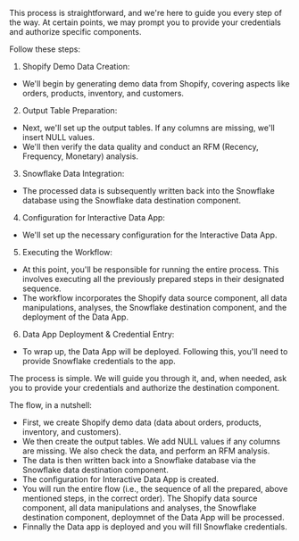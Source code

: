 This process is straightforward, and we're here to guide you every step of the way. At certain points, we may prompt you to provide your credentials and authorize specific components.

Follow these steps:

1. Shopify Demo Data Creation:
- We'll begin by generating demo data from Shopify, covering aspects like orders, products, inventory, and customers.

2. Output Table Preparation:
- Next, we'll set up the output tables. If any columns are missing, we'll insert NULL values.
- We'll then verify the data quality and conduct an RFM (Recency, Frequency, Monetary) analysis.

3. Snowflake Data Integration:
- The processed data is subsequently written back into the Snowflake database using the Snowflake data destination component.

4. Configuration for Interactive Data App:
- We'll set up the necessary configuration for the Interactive Data App.

5. Executing the Workflow:
- At this point, you'll be responsible for running the entire process. This involves executing all the previously prepared steps in their designated sequence.
- The workflow incorporates the Shopify data source component, all data manipulations, analyses, the Snowflake destination component, and the deployment of the Data App.

6. Data App Deployment & Credential Entry:
- To wrap up, the Data App will be deployed. Following this, you'll need to provide Snowflake credentials to the app.

The process is simple. We will guide you through it, and, when needed, ask you to provide your credentials and authorize the destination component.

The flow, in a nutshell:

- First, we create Shopify demo data (data about orders, products, inventory, and customers).
- We then create the output tables. We add NULL values if any columns are missing. We also check the data, and perform an RFM analysis.
- The data is then written back into a Snowflake database via the Snowflake data destination component.
- The configuration for Interactive Data App is created.
- You will run the entire flow (i.e., the sequence of all the prepared, above mentioned steps, in the correct order). The Shopify data source component, all data manipulations and analyses, the Snowflake destination component, deploymnet of the Data App will be processed.
- Finnally the Data app is deployed and you will fill Snowflake credentials.
